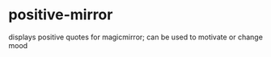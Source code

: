 # positive-mirror

displays positive quotes for magicmirror;
can be used to motivate or change mood
